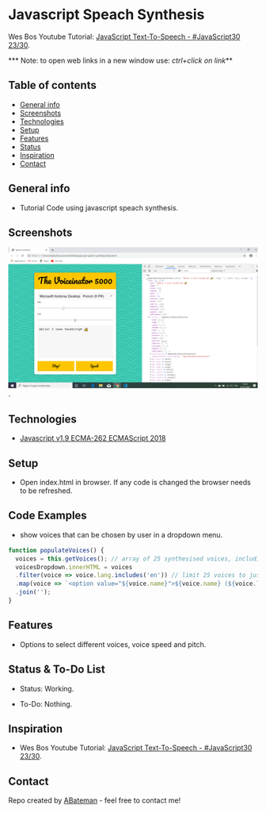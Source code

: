 # Javascript Speach Synthesis

Wes Bos Youtube Tutorial: [JavaScript Text-To-Speech - #JavaScript30 23/30](https://www.youtube.com/watch?v=saCpKH_xdgs).


*** Note: to open web links in a new window use: _ctrl+click on link_**

## Table of contents

* [General info](#general-info)
* [Screenshots](#screenshots)
* [Technologies](#technologies)
* [Setup](#setup)
* [Features](#features)
* [Status](#status)
* [Inspiration](#inspiration)
* [Contact](#contact)

## General info

* Tutorial Code using javascript speach synthesis.

## Screenshots

![Example screenshot](./img/speach.png).

## Technologies

* [Javascript v1.9 ECMA-262 ECMAScript 2018](http://www.ecma-international.org/publications/standards/Ecma-262.htm)

## Setup

* Open index.html in browser. If any code is changed the browser needs to be refreshed.

## Code Examples

* show voices that can be chosen by user in a dropdown menu.

```javascript
function populateVoices() {
  voices = this.getVoices(); // array of 25 synthesised voices, including name & language
  voicesDropdown.innerHTML = voices
  .filter(voice => voice.lang.includes('en')) // limit 25 voices to just the ones in English
  .map(voice => `<option value="${voice.name}">${voice.name} (${voice.lang})</option>`)
  .join('');
}
```

## Features

*  Options to select different voices, voice speed and pitch.

## Status & To-Do List

* Status: Working.

* To-Do: Nothing.

## Inspiration

* Wes Bos Youtube Tutorial: [JavaScript Text-To-Speech - #JavaScript30 23/30](https://www.youtube.com/watch?v=saCpKH_xdgs).

## Contact

Repo created by [ABateman](https://www.andrewbateman.org) - feel free to contact me!
